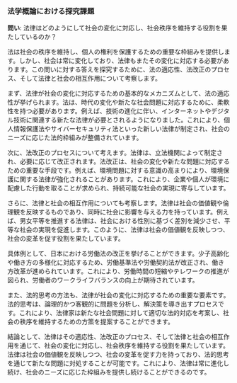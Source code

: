### 法学概論における探究課題

**問い**: 法律はどのようにして社会の変化に対応し、社会秩序を維持する役割を果たしているのか？

法は社会の秩序を維持し、個人の権利を保護するための重要な枠組みを提供します。しかし、社会は常に変化しており、法律もまたその変化に対応する必要があります。この問いに対する答えを探究するために、法の適応性、法改正のプロセス、そして法律と社会の相互作用について考察します。

まず、法律が社会の変化に対応するための基本的なメカニズムとして、法の適応性が挙げられます。法は、時代の変化や新たな社会問題に対応するために、柔軟性を持つ必要があります。例えば、技術の進化に伴い、インターネットやデジタル技術に関連する新たな法律が必要とされるようになりました。これにより、個人情報保護法やサイバーセキュリティ法といった新しい法律が制定され、社会のニーズに応じた法的枠組みが整備されています。

次に、法改正のプロセスについて考えます。法律は、立法機関によって制定され、必要に応じて改正されます。法改正は、社会の変化や新たな問題に対応するための重要な手段です。例えば、環境問題に対する意識の高まりにより、環境保護に関する法律が強化されることがあります。これにより、企業や個人が環境に配慮した行動を取ることが求められ、持続可能な社会の実現に寄与しています。

さらに、法律と社会の相互作用についても考察します。法律は社会の価値観や倫理観を反映するものであり、同時に社会に影響を与える力を持っています。例えば、男女平等を推進する法律は、社会における性別に基づく差別を減少させ、平等な社会の実現を促進します。このように、法律は社会の価値観を反映しつつ、社会の変革を促す役割を果たしています。

具体例として、日本における労働法の改正を挙げることができます。少子高齢化や働き方の多様化に対応するため、労働基準法や労働契約法が改正され、働き方改革が進められています。これにより、労働時間の短縮やテレワークの推進が図られ、労働者のワークライフバランスの向上が期待されています。

また、法的思考の方法も、法律が社会の変化に対応するための重要な要素です。法的思考は、論理的かつ客観的に問題を分析し、解決策を導き出すプロセスです。これにより、法律家は新たな社会問題に対して適切な法的対応を考案し、社会の秩序を維持するための方策を提案することができます。

結論として、法律はその適応性、法改正のプロセス、そして法律と社会の相互作用を通じて、社会の変化に対応し、社会秩序を維持する役割を果たしています。法律は社会の価値観を反映しつつ、社会の変革を促す力を持っており、法的思考を通じて新たな問題に対処することが可能です。これにより、法律は常に進化し続け、社会のニーズに応じた枠組みを提供し続けることができるのです。